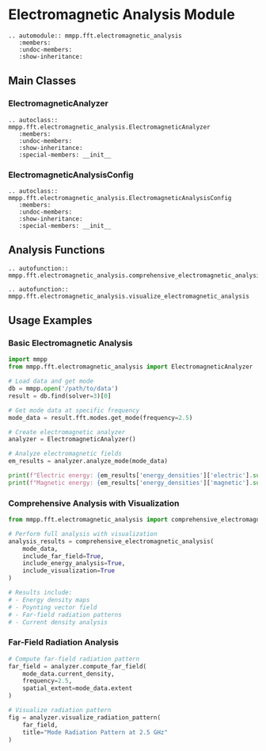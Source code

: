 # Electromagnetic Analysis Module

```{eval-rst}
.. automodule:: mmpp.fft.electromagnetic_analysis
   :members:
   :undoc-members:
   :show-inheritance:
```

## Main Classes

### ElectromagneticAnalyzer

```{eval-rst}
.. autoclass:: mmpp.fft.electromagnetic_analysis.ElectromagneticAnalyzer
   :members:
   :undoc-members:
   :show-inheritance:
   :special-members: __init__
```

### ElectromagneticAnalysisConfig

```{eval-rst}
.. autoclass:: mmpp.fft.electromagnetic_analysis.ElectromagneticAnalysisConfig
   :members:
   :undoc-members:
   :show-inheritance:
   :special-members: __init__
```

## Analysis Functions

```{eval-rst}
.. autofunction:: mmpp.fft.electromagnetic_analysis.comprehensive_electromagnetic_analysis
```

```{eval-rst}
.. autofunction:: mmpp.fft.electromagnetic_analysis.visualize_electromagnetic_analysis
```

## Usage Examples

### Basic Electromagnetic Analysis

```python
import mmpp
from mmpp.fft.electromagnetic_analysis import ElectromagneticAnalyzer

# Load data and get mode
db = mmpp.open('/path/to/data')
result = db.find(solver=3)[0]

# Get mode data at specific frequency
mode_data = result.fft.modes.get_mode(frequency=2.5)

# Create electromagnetic analyzer
analyzer = ElectromagneticAnalyzer()

# Analyze electromagnetic fields
em_results = analyzer.analyze_mode(mode_data)

print(f"Electric energy: {em_results['energy_densities']['electric'].sum():.2e} J/m³")
print(f"Magnetic energy: {em_results['energy_densities']['magnetic'].sum():.2e} J/m³")
```

### Comprehensive Analysis with Visualization

```python
from mmpp.fft.electromagnetic_analysis import comprehensive_electromagnetic_analysis

# Perform full analysis with visualization
analysis_results = comprehensive_electromagnetic_analysis(
    mode_data,
    include_far_field=True,
    include_energy_analysis=True,
    include_visualization=True
)

# Results include:
# - Energy density maps
# - Poynting vector field
# - Far-field radiation patterns
# - Current density analysis
```

### Far-Field Radiation Analysis

```python
# Compute far-field radiation pattern
far_field = analyzer.compute_far_field(
    mode_data.current_density,
    frequency=2.5,
    spatial_extent=mode_data.extent
)

# Visualize radiation pattern
fig = analyzer.visualize_radiation_pattern(
    far_field,
    title="Mode Radiation Pattern at 2.5 GHz"
)
```
